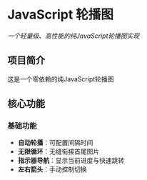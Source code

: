 # JavaScript 轮播图

*一个轻量级、高性能的纯JavaScript轮播图实现*

##  项目简介

这是一个零依赖的纯JavaScript轮播图

##  核心功能

###  基础功能
- **自动轮播**：可配置间隔时间
- **无限循环**：无缝衔接首尾图片
- **指示器导航**：显示当前进度与快速跳转
- **左右箭头**：手动控制切换


